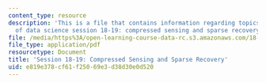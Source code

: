 ```yaml
---
content_type: resource
description: 'This is a file that contains information regarding topics in mathematics
  of data science session 18-19: compressed sensing and sparse recovery.'
file: /media/https%3A/open-learning-course-data-rc.s3.amazonaws.com/18-s096-topics-in-mathematics-of-data-science-fall-2015/e819e378cf61f25069e3d38d30e0d520_MIT18_S096F15_Ses18_19.pdf
file_type: application/pdf
resourcetype: Document
title: 'Session 18-19: Compressed Sensing and Sparse Recovery'
uid: e819e378-cf61-f250-69e3-d38d30e0d520
---
```

